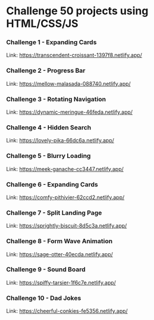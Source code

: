 # Challenge 50 projects using HTML/CSS/JS

### Challenge 1 - Expanding Cards
Link: https://transcendent-croissant-1397f8.netlify.app/

### Challenge 2 - Progress Bar
Link: https://mellow-malasada-088740.netlify.app/

### Challenge 3 - Rotating Navigation
Link: https://dynamic-meringue-46feda.netlify.app/

### Challenge 4 - Hidden Search
Link: https://lovely-pika-66dc6a.netlify.app/

### Challenge 5 - Blurry Loading
Link: https://meek-ganache-cc3447.netlify.app/

### Challenge 6 - Expanding Cards
Link: https://comfy-pithivier-62ccd2.netlify.app/

### Challenge 7 - Split Landing Page
Link: https://sprightly-biscuit-8d5c3a.netlify.app/

### Challenge 8 - Form Wave Animation
Link: https://sage-otter-40ecda.netlify.app/

### Challenge 9 - Sound Board
Link: https://spiffy-tarsier-1f6c7e.netlify.app/

### Challenge 10 - Dad Jokes
Link: https://cheerful-conkies-fe5356.netlify.app/


